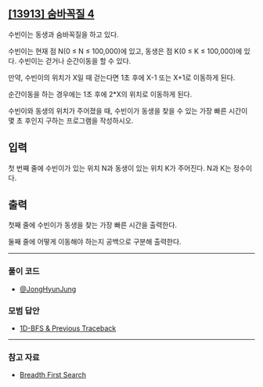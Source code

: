 ## [[13913] 숨바꼭질 4](https://www.acmicpc.net/problem/13913)
수빈이는 동생과 숨바꼭질을 하고 있다. 

수빈이는 현재 점 N(0 ≤ N ≤ 100,000)에 있고, 동생은 점 K(0 ≤ K ≤ 100,000)에 있다. 수빈이는 걷거나 순간이동을 할 수 있다. 

만약, 수빈이의 위치가 X일 때 걷는다면 1초 후에 X-1 또는 X+1로 이동하게 된다. 

순간이동을 하는 경우에는 1초 후에 2*X의 위치로 이동하게 된다.

수빈이와 동생의 위치가 주어졌을 때, 수빈이가 동생을 찾을 수 있는 가장 빠른 시간이 몇 초 후인지 구하는 프로그램을 작성하시오.

## 입력
첫 번째 줄에 수빈이가 있는 위치 N과 동생이 있는 위치 K가 주어진다. N과 K는 정수이다.

## 출력
첫째 줄에 수빈이가 동생을 찾는 가장 빠른 시간을 출력한다.

둘째 줄에 어떻게 이동해야 하는지 공백으로 구분해 출력한다.

***

### 풀이 코드

- [@JongHyunJung](https://github.com/almond0115/Algorithm-CodingTest/blob/main/BackJoon/완전탐색%2C백트래킹/13913/jjh.cpp)

### 모범 답안

- [1D-BFS & Previous Traceback](https://github.com/almond0115/Algorithm-CodingTest/blob/main/BackJoon/완전탐색%2C백트래킹/13913/solution_1.cpp)

***

### 참고 자료

* [Breadth First Search](https://almond0115.tistory.com/entry/BFS-Breadth-First-Search-이란)